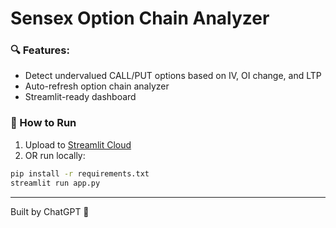 # Sensex Option Chain Analyzer

### 🔍 Features:
- Detect undervalued CALL/PUT options based on IV, OI change, and LTP
- Auto-refresh option chain analyzer
- Streamlit-ready dashboard

### 🚀 How to Run
1. Upload to [Streamlit Cloud](https://share.streamlit.io)
2. OR run locally:
```bash
pip install -r requirements.txt
streamlit run app.py
```

---
Built by ChatGPT 🤖